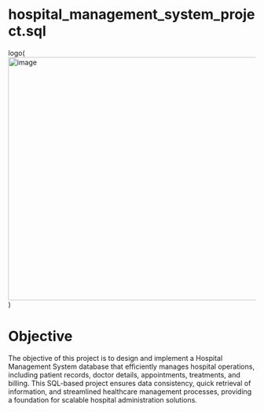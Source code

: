 # hospital_management_system_project.sql

logo(<img width="942" height="495" alt="image" src="https://github.com/user-attachments/assets/0be3b970-2818-4bde-b42b-826f0479a72e" />
)

# Objective 
The objective of this project is to design and implement a Hospital Management System database that efficiently manages hospital operations, including patient records, doctor details, appointments, treatments, and billing. This SQL-based project ensures data consistency, quick retrieval of information, and streamlined healthcare management processes, providing a foundation for scalable hospital administration solutions.
